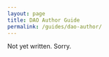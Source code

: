```yaml
---
layout: page
title: DAO Author Guide
permalink: /guides/dao-author/
---
```


Not yet written. Sorry.

